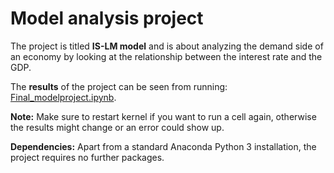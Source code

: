 # Model analysis project

The project is titled **IS-LM model** and is about analyzing the demand side of an economy by looking at the relationship between the interest rate and the GDP.

The **results** of the project can be seen from running: [Final_modelproject.ipynb](Final_modelproject.ipynb).

**Note:** Make sure to restart kernel if you want to run a cell again, otherwise the results might change or an error could show up.

**Dependencies:** Apart from a standard Anaconda Python 3 installation, the project requires no further packages.